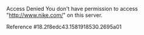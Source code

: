 Access Denied You don't have permission to access "http://www.nike.com/" on this server.

Reference #18.2f8edc43.1581918530.2695a01